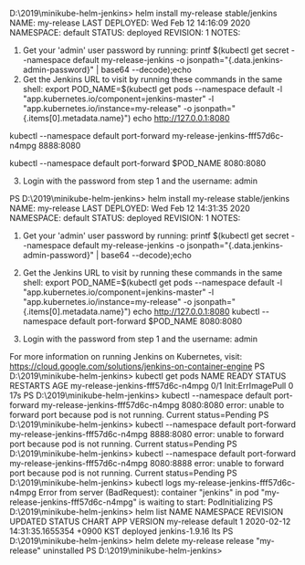  D:\2019\minikube-helm-jenkins> helm install my-release stable/jenkins
NAME: my-release
LAST DEPLOYED: Wed Feb 12 14:16:09 2020
NAMESPACE: default
STATUS: deployed
REVISION: 1
NOTES:
1. Get your 'admin' user password by running:
  printf $(kubectl get secret --namespace default my-release-jenkins -o jsonpath="{.data.jenkins-admin-password}" | base64 --decode);echo
2. Get the Jenkins URL to visit by running these commands in the same shell:
  export POD_NAME=$(kubectl get pods --namespace default -l "app.kubernetes.io/component=jenkins-master" -l "app.kubernetes.io/instance=my-release" -o jsonpath="{.items[0].metadata.name}")
  echo http://127.0.0.1:8080
  

  kubectl --namespace default port-forward my-release-jenkins-fff57d6c-n4mpg 8888:8080

  kubectl --namespace default port-forward $POD_NAME 8080:8080

3. Login with the password from step 1 and the username: admin


PS D:\2019\minikube-helm-jenkins> helm install my-release stable/jenkins
NAME: my-release
LAST DEPLOYED: Wed Feb 12 14:31:35 2020
NAMESPACE: default
STATUS: deployed
REVISION: 1
NOTES:
1. Get your 'admin' user password by running:
  printf $(kubectl get secret --namespace default my-release-jenkins -o jsonpath="{.data.jenkins-admin-password}" | base64 --decode);echo
2. Get the Jenkins URL to visit by running these commands in the same shell:
  export POD_NAME=$(kubectl get pods --namespace default -l "app.kubernetes.io/component=jenkins-master" -l "app.kubernetes.io/instance=my-release" -o jsonpath="{.items[0].metadata.name}")
  echo http://127.0.0.1:8080
  kubectl --namespace default port-forward $POD_NAME 8080:8080

3. Login with the password from step 1 and the username: admin


For more information on running Jenkins on Kubernetes, visit:
https://cloud.google.com/solutions/jenkins-on-container-engine
PS D:\2019\minikube-helm-jenkins> kubectl get pods
NAME                                READY   STATUS              RESTARTS   AGE
my-release-jenkins-fff57d6c-n4mpg   0/1     Init:ErrImagePull   0          17s
PS D:\2019\minikube-helm-jenkins> kubectl --namespace default port-forward my-release-jenkins-fff57d6c-n4mpg 8080:8080
error: unable to forward port because pod is not running. Current status=Pending
PS D:\2019\minikube-helm-jenkins> kubectl --namespace default port-forward my-release-jenkins-fff57d6c-n4mpg 8888:8080
error: unable to forward port because pod is not running. Current status=Pending
PS D:\2019\minikube-helm-jenkins> kubectl --namespace default port-forward my-release-jenkins-fff57d6c-n4mpg 8080:8888
error: unable to forward port because pod is not running. Current status=Pending
PS D:\2019\minikube-helm-jenkins> kubectl logs my-release-jenkins-fff57d6c-n4mpg
Error from server (BadRequest): container "jenkins" in pod "my-release-jenkins-fff57d6c-n4mpg" is waiting to start: PodInitializing
PS D:\2019\minikube-helm-jenkins> helm list
NAME            NAMESPACE       REVISION        UPDATED                                 STATUS          CHART           APP VERSION
my-release      default         1               2020-02-12 14:31:35.1655354 +0900 KST   deployed        jenkins-1.9.16  lts
PS D:\2019\minikube-helm-jenkins> helm delete my-release
release "my-release" uninstalled
PS D:\2019\minikube-helm-jenkins>
